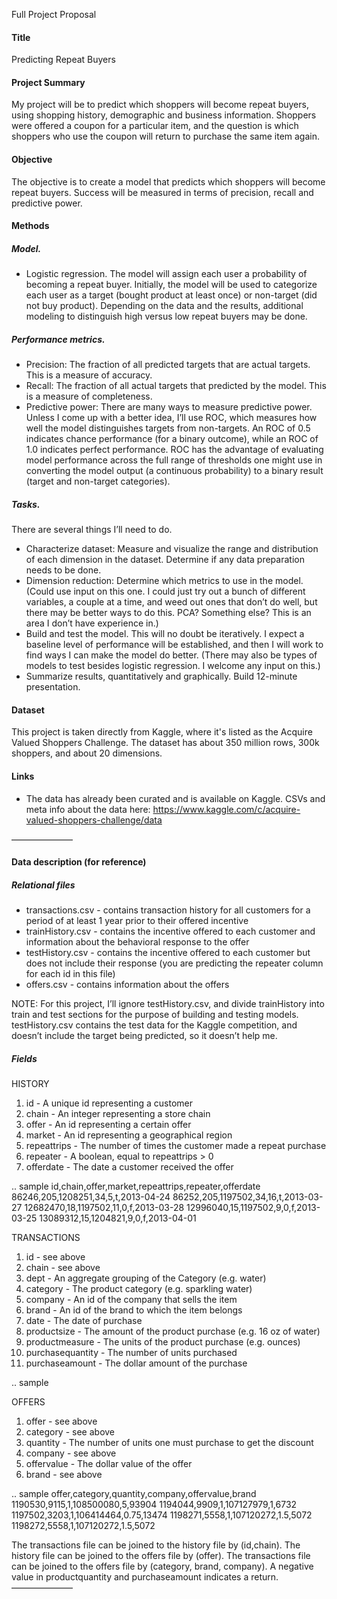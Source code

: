 Full Project Proposal

#### Title
Predicting Repeat Buyers

#### Project Summary
My project will be to predict which shoppers will become repeat buyers, using shopping history, demographic and business information.  Shoppers were offered a coupon for a particular item, and the question is which shoppers who use the coupon will return to purchase the same item again.

#### Objective
The objective is to create a model that predicts which shoppers will become repeat buyers.  Success will be measured in terms of precision, recall and predictive power. 

#### Methods
##### Model.
* Logistic regression.  The model will assign each user a probability of becoming a repeat buyer.  Initially, the model will be used to categorize each user as a target (bought product at least once) or non-target (did not buy product).  Depending on the data and the results, additional modeling to distinguish high versus low repeat buyers may be done. 

##### Performance metrics.
* Precision:  The fraction of all predicted targets that are actual targets.  This is a measure of accuracy.
* Recall:  The fraction of all actual targets that predicted by the model.  This is a measure of completeness.
* Predictive power:  There are many ways to measure predictive power.  Unless I come up with a better idea, I’ll use ROC, which measures how well the model distinguishes targets from non-targets.  An ROC of 0.5 indicates chance performance (for a binary outcome), while an ROC of 1.0 indicates perfect performance.  ROC has the advantage of evaluating model performance across the full range of thresholds one might use in converting the model output (a continuous probability) to a binary result (target and non-target categories).

##### Tasks.
There are several things I’ll need to do.
* Characterize dataset:  Measure and visualize the range and distribution of each dimension in the dataset.  Determine if any data preparation needs to be done.
* Dimension reduction:  Determine which metrics to use in the model.  (Could use input on this one.  I could just try out a bunch of different variables, a couple at a time, and weed out ones that don’t do well, but there may be better ways to do this.  PCA?  Something else?  This is an area I don’t have experience in.)
* Build and test the model.  This will no doubt be iteratively.  I expect a baseline level of performance will be established, and then I will work to find ways I can make the model do better.  (There may also be types of models to test besides logistic regression.  I welcome any input on this.)
* Summarize results, quantitatively and graphically.  Build 12-minute presentation.

#### Dataset
This project is taken directly from Kaggle, where it's listed as the Acquire Valued Shoppers Challenge. The dataset has about 350 million rows, 300k shoppers, and about 20 dimensions. 

#### Links
* The data has already been curated and is available on Kaggle.  CSVs and meta info about the data here:  https://www.kaggle.com/c/acquire-valued-shoppers-challenge/data

———————
#### Data description (for reference)

##### Relational files
* transactions.csv - contains transaction history for all customers for a period of at least 1 year prior to their offered incentive
* trainHistory.csv - contains the incentive offered to each customer and information about the behavioral response to the offer
* testHistory.csv - contains the incentive offered to each customer but does not include their response (you are predicting the repeater column for each id in this file)
* offers.csv - contains information about the offers

NOTE:  For this project, I’ll ignore testHistory.csv, and divide trainHistory into train and test sections for the purpose of building and testing models.  testHistory.csv contains the test data for the Kaggle competition, and doesn’t include the target being predicted, so it doesn’t help me.

##### Fields
HISTORY
1. id - A unique id representing a customer
2. chain - An integer representing a store chain
3. offer - An id representing a certain offer
4. market - An id representing a geographical region
5. repeattrips - The number of times the customer made a repeat purchase
6. repeater - A boolean, equal to repeattrips > 0
7. offerdate - The date a customer received the offer

.. sample
id,chain,offer,market,repeattrips,repeater,offerdate
86246,205,1208251,34,5,t,2013-04-24
86252,205,1197502,34,16,t,2013-03-27
12682470,18,1197502,11,0,f,2013-03-28
12996040,15,1197502,9,0,f,2013-03-25
13089312,15,1204821,9,0,f,2013-04-01

TRANSACTIONS
1. id - see above
2. chain - see above
3. dept - An aggregate grouping of the Category (e.g. water)
4. category - The product category (e.g. sparkling water)
5. company - An id of the company that sells the item
6. brand - An id of the brand to which the item belongs
7. date - The date of purchase
8. productsize - The amount of the product purchase (e.g. 16 oz of water)
9. productmeasure - The units of the product purchase (e.g. ounces)
10. purchasequantity - The number of units purchased
11. purchaseamount - The dollar amount of the purchase

.. sample
<pending>

OFFERS
1. offer - see above
2. category - see above
3. quantity - The number of units one must purchase to get the discount
4. company - see above
5. offervalue - The dollar value of the offer
6. brand - see above

.. sample
offer,category,quantity,company,offervalue,brand
1190530,9115,1,108500080,5,93904
1194044,9909,1,107127979,1,6732
1197502,3203,1,106414464,0.75,13474
1198271,5558,1,107120272,1.5,5072
1198272,5558,1,107120272,1.5,5072

The transactions file can be joined to the history file by (id,chain). The history file can be joined to the offers file by (offer). The transactions file can be joined to the offers file by (category, brand, company). A negative value in productquantity and purchaseamount indicates a return.
———————
